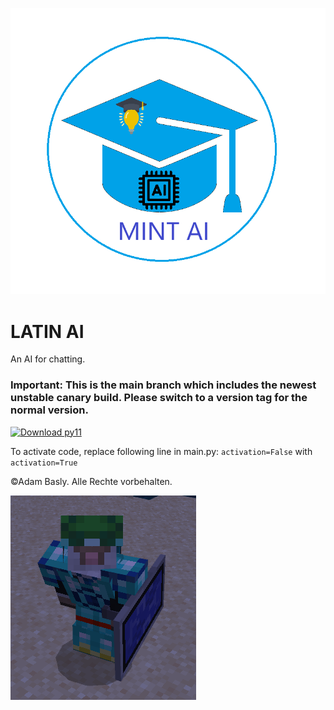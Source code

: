 ![image](./logo.png)
# LATIN AI
An AI for chatting.

### Important: This is the main branch which includes the newest unstable canary build. Please switch to a version tag for the normal version.

[![Download py11](https://a.fsdn.com/con/app/sf-download-button)](https://sourceforge.net/projects/py11/files/latest/download)


To activate code, replace following line in main.py:
`activation=False`
with
`activation=True`

©Adam Basly. Alle Rechte vorbehalten.

![image](./myskininminecraft.png)
